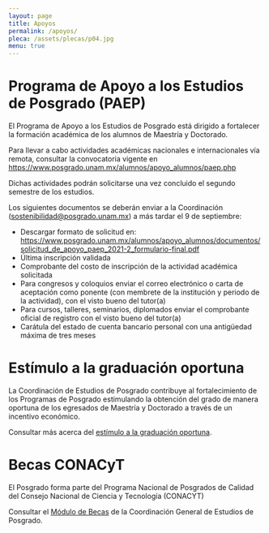 ```yaml
---
layout: page
title: Apoyos
permalink: /apoyos/
pleca: /assets/plecas/p04.jpg
menu: true
---
```


# Programa de Apoyo a los Estudios de Posgrado (PAEP)

El Programa de Apoyo a los Estudios de Posgrado está dirigido a fortalecer la formación académica de los alumnos de Maestría y Doctorado. 

Para llevar a cabo actividades académicas nacionales e internacionales vía remota, consultar la convocatoria vigente en <https://www.posgrado.unam.mx/alumnos/apoyo_alumnos/paep.php> 

Dichas actividades podrán solicitarse una vez concluido el segundo semestre de los estudios.

Los siguientes documentos se deberán enviar a la Coordinación (sostenibilidad@posgrado.unam.mx) a más tardar el 9 de septiembre:

  - Descargar formato de solicitud en: <https://www.posgrado.unam.mx/alumnos/apoyo_alumnos/documentos/solicitud_de_apoyo_paep_2021-2_formulario-final.pdf>
 - Última inscripción validada
 - Comprobante del costo de inscripción de la actividad académica solicitada
 - Para congresos y coloquios enviar el correo electrónico o carta de aceptación como
ponente (con membrete de la institución y periodo de la actividad), con el visto bueno 
del tutor(a)
 - Para cursos, talleres, seminarios, diplomados enviar el comprobante oficial de registro 
con el visto bueno del tutor(a)
 - Carátula del estado de cuenta bancario personal con una antigüedad máxima de tres meses




# Estímulo a la graduación oportuna

La Coordinación de Estudios de Posgrado contribuye al fortalecimiento
de los Programas de Posgrado estimulando la obtención del grado de
manera oportuna de los egresados de Maestría y Doctorado a través de
un incentivo económico.

Consultar más acerca del [estímulo a la graduación oportuna](https://www.posgrado.unam.mx/alumnos/apoyo_alumnos/estimulo_GO.php).


# Becas CONACyT

El Posgrado forma parte del Programa Nacional de Posgrados de Calidad del Consejo Nacional de Ciencia y Tecnología (CONACYT)

Consultar el [Módulo de Becas](https://www.posgrado.unam.mx/alumnos/becas/becas_conacyt.php) de la Coordinación
General de Estudios de Posgrado.

